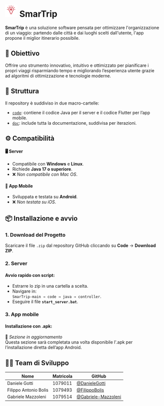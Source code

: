 <h1 align="left">
  <img src="code/flutter/smart_trip_app/assets/appLogo_red_white.png" alt="SmarTrip Logo" width="40"/>
  SmarTrip
</h1>

**SmarTrip** è una soluzione software pensata per ottimizzare l'organizzazione di un viaggio: partendo dalle città e dai luoghi scelti dall'utente, l'app propone il miglior itinerario possibile.


## 🎯 Obiettivo 
Offrire uno strumento innovativo, intuitivo e ottimizzato per pianificare i propri viaggi risparmiando tempo e migliorando l’esperienza utente grazie ad algoritmi di ottimizzazione e tecnologie moderne.


## 📁 Struttura 

Il repository è suddiviso in due macro-cartelle:

- [`code`](code): contiene il codice Java per il server e il codice Flutter per l’app mobile.
- [`doc`](doc): include tutta la documentazione, suddivisa per iterazioni.


## ⚙️ Compatibilità

#### 🖥️ Server
- Compatibile con **Windows** e **Linux**.
- Richiede **Java 17 o superiore**.
- ❌ *Non compatibile con Mac OS*.

#### 📱 App Mobile
- Sviluppata e testata su **Android**.
- ❌ *Non testata su iOS*.


## 📦 Installazione e avvio

### 1. Download del Progetto
Scaricare il file `.zip` dal repository GitHub cliccando su **Code** → **Download ZIP**.

### 2. Server
#### Avvio rapido con script:
- Estrarre lo zip in una cartella a scelta.
- Navigare in:  
  `SmarTrip-main → code → java → controller`.
- Eseguire il file **`start_server.bat`**.

### 3. App mobile
#### Installazione con .apk:
🚧 *Sezione in aggiornamento*  
Questa sezione sarà completata una volta disponibile l'.apk per l’installazione diretta dell’app Android.


## 👨‍💻 Team di Sviluppo

| Nome | Matricola | GitHub |
|------|-----------|--------|
| Daniele Gotti | 1079011 | [@DanieleGotti](https://github.com/DanieleGotti) |
| Filippo Antonio Bolis | 1079493 | [@FilippoBolis](https://github.com/FilippoBolis) |
| Gabriele Mazzoleni | 1079514 | [@Gabriele-Mazzoleni](https://github.com/Gabriele-Mazzoleni) |
